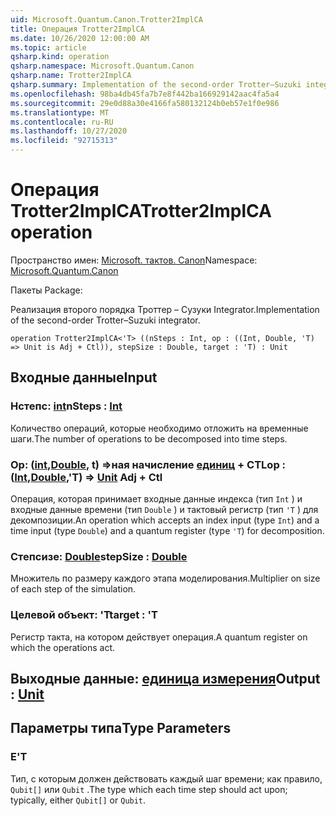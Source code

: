 ```yaml
---
uid: Microsoft.Quantum.Canon.Trotter2ImplCA
title: Операция Trotter2ImplCA
ms.date: 10/26/2020 12:00:00 AM
ms.topic: article
qsharp.kind: operation
qsharp.namespace: Microsoft.Quantum.Canon
qsharp.name: Trotter2ImplCA
qsharp.summary: Implementation of the second-order Trotter–Suzuki integrator.
ms.openlocfilehash: 98ba4db45fa7b7e8f442ba166929142aac4fa5a4
ms.sourcegitcommit: 29e0d88a30e4166fa580132124b0eb57e1f0e986
ms.translationtype: MT
ms.contentlocale: ru-RU
ms.lasthandoff: 10/27/2020
ms.locfileid: "92715313"
---
```

# <a name="trotter2implca-operation"></a><span data-ttu-id="a7f25-102">Операция Trotter2ImplCA</span><span class="sxs-lookup"><span data-stu-id="a7f25-102">Trotter2ImplCA operation</span></span>

<span data-ttu-id="a7f25-103">Пространство имен: [Microsoft. тактов. Canon](xref:Microsoft.Quantum.Canon)</span><span class="sxs-lookup"><span data-stu-id="a7f25-103">Namespace: [Microsoft.Quantum.Canon](xref:Microsoft.Quantum.Canon)</span></span>

<span data-ttu-id="a7f25-104">Пакеты [](https://nuget.org/packages/)</span><span class="sxs-lookup"><span data-stu-id="a7f25-104">Package: [](https://nuget.org/packages/)</span></span>


<span data-ttu-id="a7f25-105">Реализация второго порядка Троттер – Сузуки Integrator.</span><span class="sxs-lookup"><span data-stu-id="a7f25-105">Implementation of the second-order Trotter–Suzuki integrator.</span></span>

```qsharp
operation Trotter2ImplCA<'T> ((nSteps : Int, op : ((Int, Double, 'T) => Unit is Adj + Ctl)), stepSize : Double, target : 'T) : Unit
```


## <a name="input"></a><span data-ttu-id="a7f25-106">Входные данные</span><span class="sxs-lookup"><span data-stu-id="a7f25-106">Input</span></span>

### <a name="nsteps--int"></a><span data-ttu-id="a7f25-107">Нстепс: [int](xref:microsoft.quantum.lang-ref.int)</span><span class="sxs-lookup"><span data-stu-id="a7f25-107">nSteps : [Int](xref:microsoft.quantum.lang-ref.int)</span></span>

<span data-ttu-id="a7f25-108">Количество операций, которые необходимо отложить на временные шаги.</span><span class="sxs-lookup"><span data-stu-id="a7f25-108">The number of operations to be decomposed into time steps.</span></span>


### <a name="op--intdoublet--unit-adj--ctl"></a><span data-ttu-id="a7f25-109">Op: ([int](xref:microsoft.quantum.lang-ref.int),[Double](xref:microsoft.quantum.lang-ref.double), t) =>ная начисление [единиц](xref:microsoft.quantum.lang-ref.unit) + CTL</span><span class="sxs-lookup"><span data-stu-id="a7f25-109">op : ([Int](xref:microsoft.quantum.lang-ref.int),[Double](xref:microsoft.quantum.lang-ref.double),'T) => [Unit](xref:microsoft.quantum.lang-ref.unit) Adj + Ctl</span></span>

<span data-ttu-id="a7f25-110">Операция, которая принимает входные данные индекса (тип `Int` ) и входные данные времени (тип `Double` ) и тактовый регистр (тип `'T` ) для декомпозиции.</span><span class="sxs-lookup"><span data-stu-id="a7f25-110">An operation which accepts an index input (type `Int`) and a time input (type `Double`) and a quantum register (type `'T`) for decomposition.</span></span>


### <a name="stepsize--double"></a><span data-ttu-id="a7f25-111">Степсизе: [Double](xref:microsoft.quantum.lang-ref.double)</span><span class="sxs-lookup"><span data-stu-id="a7f25-111">stepSize : [Double](xref:microsoft.quantum.lang-ref.double)</span></span>

<span data-ttu-id="a7f25-112">Множитель по размеру каждого этапа моделирования.</span><span class="sxs-lookup"><span data-stu-id="a7f25-112">Multiplier on size of each step of the simulation.</span></span>


### <a name="target--t"></a><span data-ttu-id="a7f25-113">Целевой объект: 'T</span><span class="sxs-lookup"><span data-stu-id="a7f25-113">target : 'T</span></span>

<span data-ttu-id="a7f25-114">Регистр такта, на котором действует операция.</span><span class="sxs-lookup"><span data-stu-id="a7f25-114">A quantum register on which the operations act.</span></span>



## <a name="output--unit"></a><span data-ttu-id="a7f25-115">Выходные данные: [единица измерения](xref:microsoft.quantum.lang-ref.unit)</span><span class="sxs-lookup"><span data-stu-id="a7f25-115">Output : [Unit](xref:microsoft.quantum.lang-ref.unit)</span></span>



## <a name="type-parameters"></a><span data-ttu-id="a7f25-116">Параметры типа</span><span class="sxs-lookup"><span data-stu-id="a7f25-116">Type Parameters</span></span>

### <a name="t"></a><span data-ttu-id="a7f25-117">Е</span><span class="sxs-lookup"><span data-stu-id="a7f25-117">'T</span></span>

<span data-ttu-id="a7f25-118">Тип, с которым должен действовать каждый шаг времени; как правило, `Qubit[]` или `Qubit` .</span><span class="sxs-lookup"><span data-stu-id="a7f25-118">The type which each time step should act upon; typically, either `Qubit[]` or `Qubit`.</span></span>